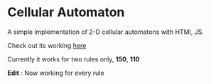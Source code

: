 # Cellular Automaton

A simple implementation of 2-D cellular automatons with HTMl, JS.

Check out its working [here](https://kaustubhd.github.io/Automaton/)

Currently it works for two rules only, **150**, **110**

**Edit** : Now working for every rule
